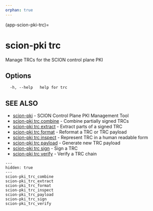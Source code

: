 ```yaml
---
orphan: true
---
```


(app-scion-pki-trc)=

# scion-pki trc

Manage TRCs for the SCION control plane PKI
## Options

```
  -h, --help   help for trc
```
## SEE ALSO

* [scion-pki](scion-pki.md)	 - SCION Control Plane PKI Management Tool
* [scion-pki trc combine](scion-pki_trc_combine.md)	 - Combine partially signed TRCs
* [scion-pki trc extract](scion-pki_trc_extract.md)	 - Extract parts of a signed TRC
* [scion-pki trc format](scion-pki_trc_format.md)	 - Reformat a TRC or TRC payload
* [scion-pki trc inspect](scion-pki_trc_inspect.md)	 - Represent TRC in a human readable form
* [scion-pki trc payload](scion-pki_trc_payload.md)	 - Generate new TRC payload
* [scion-pki trc sign](scion-pki_trc_sign.md)	 - Sign a TRC
* [scion-pki trc verify](scion-pki_trc_verify.md)	 - Verify a TRC chain

```{toctree}
---
hidden: true
---
scion-pki_trc_combine
scion-pki_trc_extract
scion-pki_trc_format
scion-pki_trc_inspect
scion-pki_trc_payload
scion-pki_trc_sign
scion-pki_trc_verify
```
